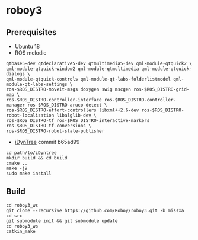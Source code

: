 # roboy3
## Prerequisites
- Ubuntu 18
- ROS melodic
```sudo apt install ros-$ROS_DISTRO-desktop-full libeigen3-dev libxml2-dev coinor-libipopt-dev \
qtbase5-dev qtdeclarative5-dev qtmultimedia5-dev qml-module-qtquick2 \
qml-module-qtquick-window2 qml-module-qtmultimedia qml-module-qtquick-dialogs \
qml-module-qtquick-controls qml-module-qt-labs-folderlistmodel qml-module-qt-labs-settings \
ros-$ROS_DISTRO-moveit-msgs doxygen swig mscgen ros-$ROS_DISTRO-grid-map \
ros-$ROS_DISTRO-controller-interface ros-$ROS_DISTRO-controller-manager ros-$ROS_DISTRO-aruco-detect \
ros-$ROS_DISTRO-effort-controllers libxml++2.6-dev ros-$ROS_DISTRO-robot-localization libalglib-dev \
ros-$ROS_DISTRO-tf ros-$ROS_DISTRO-interactive-markers ros-$ROS_DISTRO-tf-conversions \
ros-$ROS_DISTRO-robot-state-publisher
```
- [iDynTree](https://github.com/robotology/iDynTree/tree/b65ad9939152c89dc2f7dc484b6e8687882d6b34) commit b65ad99
```
cd path/to/iDyntree
mkdir build && cd build
cmake ..
make -j9
sudo make install
```
## Build
```mkdir roboy3_ws
cd roboy3_ws
git clone --recursive https://github.com/Roboy/roboy3.git -b missxa
cd src
git submodule init && git submodule update
cd roboy3_ws
catkin_make
```
